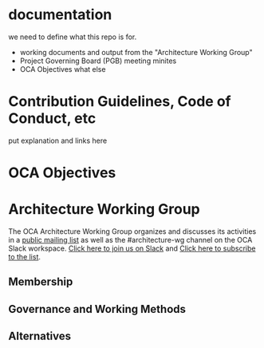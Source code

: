 # documentation
we need to define what this repo is for.
- working documents and output from the "Architecture Working Group"
- Project Governing Board (PGB) meeting minites
- OCA Objectives
what else
# Contribution Guidelines, Code of Conduct, etc
put explanation and links here

# OCA Objectives

# Architecture Working Group

The OCA Architecture Working Group organizes and discusses its activities in a [public mailing list](https://lists.oasis-open-projects.org/g/oca-architecture-wg) as well as the #architecture-wg channel on the OCA Slack workspace. [Click here to join us on Slack](https://docs.google.com/forms/d/1vEAqg9SKBF3UMtmbJJ9qqLarrXN5zeVG3_obedA3DKs/viewform?edit_requested=true) and [Click here to subscribe to the list](https://lists.oasis-open-projects.org/g/oca-architecture-wg).



## Membership

## Governance and Working Methods

## Alternatives
